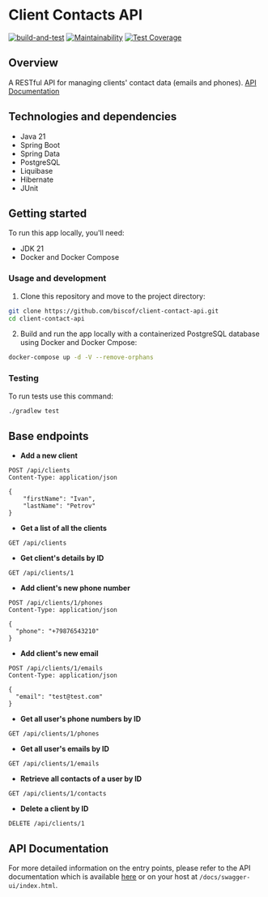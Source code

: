 # Client Contacts API

[![build-and-test](https://github.com/biscof/client-contact-api/actions/workflows/build-and-test.yml/badge.svg)](https://github.com/biscof/client-contact-api/actions/workflows/build-and-test.yml)
[![Maintainability](https://api.codeclimate.com/v1/badges/2206441820c281e53b08/maintainability)](https://codeclimate.com/github/biscof/client-contact-api/maintainability)
[![Test Coverage](https://api.codeclimate.com/v1/badges/2206441820c281e53b08/test_coverage)](https://codeclimate.com/github/biscof/client-contact-api/test_coverage)

## Overview

A RESTful API for managing clients' contact data (emails and phones).
[API Documentation](https://client-contact-api.onrender.com/docs/swagger-ui/index.html)


## Technologies and dependencies

- Java 21
- Spring Boot
- Spring Data
- PostgreSQL
- Liquibase
- Hibernate
- JUnit


## Getting started

To run this app locally, you'll need:

- JDK 21
- Docker and Docker Compose

### Usage and development

1. Clone this repository and move to the project directory:

```bash
git clone https://github.com/biscof/client-contact-api.git
cd client-contact-api
```

2. Build and run the app locally with a containerized PostgreSQL database using Docker and Docker Cmpose:

```bash
docker-compose up -d -V --remove-orphans
```

### Testing

To run tests use this command:

```bash
./gradlew test
```


## Base endpoints

- **Add a new client**

```http
POST /api/clients
Content-Type: application/json

{
    "firstName": "Ivan",
    "lastName": "Petrov"
}
```

- **Get a list of all the clients**

```http
GET /api/clients
```

- **Get client's details by ID**

```http
GET /api/clients/1
```

- **Add client's new phone number**

```http
POST /api/clients/1/phones
Content-Type: application/json

{
  "phone": "+79876543210"
}
```

- **Add client's new email**

```http
POST /api/clients/1/emails
Content-Type: application/json

{
  "email": "test@test.com"
}
```

- **Get all user's phone numbers by ID**

```http
GET /api/clients/1/phones
```

- **Get all user's emails by ID**

```http
GET /api/clients/1/emails
```

- **Retrieve all contacts of a user by ID**

```http
GET /api/clients/1/contacts
```

- **Delete a client by ID**

```http
DELETE /api/clients/1
```

## API Documentation

For more detailed information on the entry points, please refer to the API documentation which is available [here](https://client-contact-api.onrender.com/docs/swagger-ui/index.html) or on your host at `/docs/swagger-ui/index.html`.



